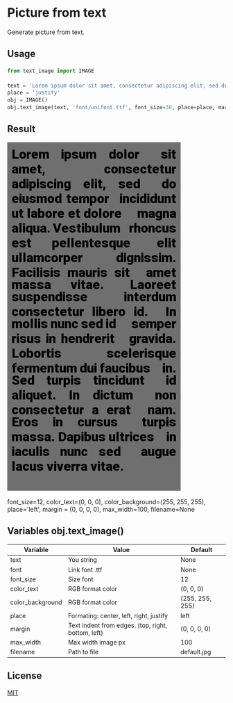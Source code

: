 # Picture from text

Generate picture from text.
  

## Usage

```python
from text_image import IMAGE

text = 'Lorem ipsum dolor sit amet, consectetur adipiscing elit, sed do eiusmod tempor incididunt ut labore et dolore magna aliqua. Vestibulum rhoncus est pellentesque elit ullamcorper dignissim. Facilisis mauris sit amet massa vitae. Laoreet suspendisse interdum consectetur libero id. In mollis nunc sed id semper risus in hendrerit gravida. Lobortis scelerisque fermentum dui faucibus in. Sed turpis tincidunt id aliquet. In dictum non consectetur a erat nam. Eros in cursus turpis massa. Dapibus ultrices in iaculis nunc sed augue lacus viverra vitae.'
place = 'justify'
obj = IMAGE()
obj.text_image(text, 'font/unifont.ttf', font_size=30, place=place, margin=(10,10,10,10), max_width=400, color_background=(111,111,111))
```


## Result

![Result](default.jpg "Optional title")

font_size=12, color_text=(0, 0, 0),
                   color_background=(255, 255, 255),
                   place='left', margin = (0, 0, 0, 0), max_width=100, filename=None

## Variables obj.text_image()

  |Variable|Value|Default|
  | ------ | ------ | ------ |
  | text | You string | None |
  | font | Link font .ttf | None |
  | font_size | Size font | 12 |
  | color_text | RGB format color | (0, 0, 0) |
  | color_background | RGB format color | (255, 255, 255) |
  | place | Formating: center, left, right, justify | left |
  | margin | Text indent from edges. (top, right, bottom, left)  | (0, 0, 0, 0) |
  | max_width | Max width image px | 100 |
  | filename | Path to file | default.jpg |
  

## License
[MIT](https://choosealicense.com/licenses/mit/)
